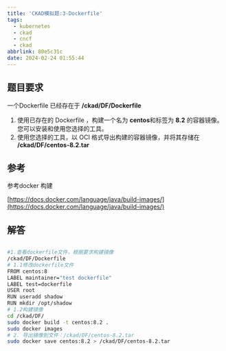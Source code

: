 ```yaml
---
title: 'CKAD模拟题:3-Dockerfile'
tags:
  - kubernetes
  - ckad
  - cncf
  - ckad
abbrlink: 80e5c31c
date: 2024-02-24 01:55:44
---
```


## 题目要求

一个Dockerfile 已经存在于 **/ckad/DF/Dockerfile**

1. 使用已存在的 Dockerfile ，构建一个名为 **centos**和标签为 **8.2** 的容器镜像。您可以安装和使用您选择的工具。
2. 使用您选择的工具，以 OCI 格式导出构建的容器镜像，并将其存储在 **/ckad/DF/centos-8.2.tar**

## 参考

参考docker 构建

[https://docs.docker.com/language/java/build-images/](https://docs.docker.com/language/java/build-images/)

## 解答

```bash

#1.查看dockerfile文件，根据要求构建镜像
/ckad/DF/Dockerfile
# 1.1修改dockerfile文件
FROM centos:8
LABEL maintainer="test dockerfile"
LABEL test=dockerfile
USER root
RUN useradd shadow
RUN mkdir /opt/shadow
# 1.2构建镜像
cd /ckad/DF/
sudo docker build -t centos:8.2 .
sudo docker images
# 2. 导出镜像到文件：/ckad/DF/centos-8.2.tar
sudo docker save centos:8.2 > /ckad/DF/centos-8.2.tar
```
